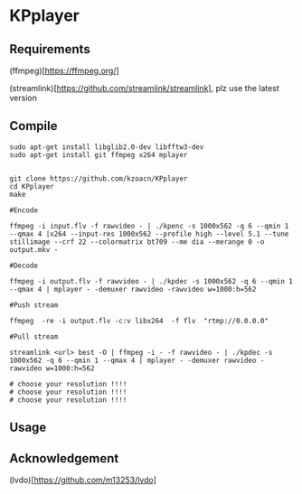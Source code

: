 # KPplayer

## Requirements

(ffmpeg)[https://ffmpeg.org/]

(streamlink)[https://github.com/streamlink/streamlink], plz use the latest version


## Compile

```
sudo apt-get install libglib2.0-dev libfftw3-dev
sudo apt-get install git ffmpeg x264 mplayer


git clone https://github.com/kzoacn/KPplayer
cd KPplayer
make

#Encode

ffmpeg -i input.flv -f rawvideo - | ./kpenc -s 1000x562 -q 6 --qmin 1 --qmax 4 |x264 --input-res 1000x562 --profile high --level 5.1 --tune stillimage --crf 22 --colormatrix bt709 --me dia --merange 0 -o output.mkv -

#Decode

ffmpeg -i output.flv -f rawvideo - | ./kpdec -s 1000x562 -q 6 --qmin 1 --qmax 4 | mplayer - -demuxer rawvideo -rawvideo w=1000:h=562

#Push stream

ffmpeg  -re -i output.flv -c:v libx264  -f flv  "rtmp://0.0.0.0"

#Pull stream

streamlink <url> best -O | ffmpeg -i - -f rawvideo - | ./kpdec -s 1000x562 -q 6 --qmin 1 --qmax 4 | mplayer - -demuxer rawvideo -rawvideo w=1000:h=562

# choose your resolution !!!!
# choose your resolution !!!!
# choose your resolution !!!!

```

## Usage

## Acknowledgement

(lvdo)[https://github.com/m13253/lvdo]
